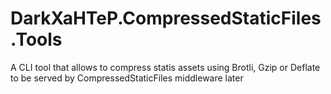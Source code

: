 # DarkXaHTeP.CompressedStaticFiles.Tools
A CLI tool that allows to compress statis assets using Brotli, Gzip or Deflate to be served by CompressedStaticFiles middleware later

